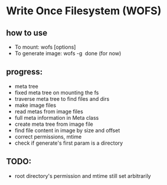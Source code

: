 # Write Once Filesystem (WOFS)

## how to use
+ To mount: wofs [options] <image file> <mount point>
+ To generate image: wofs -g <directory> <image file>
done (for now)
## progress: 
+ meta tree
+ fixed meta tree on mounting the fs
+ traverse meta tree to find files and dirs
+ make image files
+ read metas from image files
+ full meta information in Meta class
+ create meta tree from image file
+ find file content in image by size and offset 
+ correct permissions, mtime
+ check if generate's first param is a directory

## TODO:
+ root directory's permission and mtime still set arbitrarily

